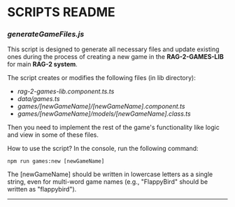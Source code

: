 # SCRIPTS README

### _generateGameFiles.js_

This script is designed to generate all necessary files
and update existing ones during the process of creating
a new game in the **RAG-2-GAMES-LIB** for main **RAG-2 system**.

The script creates or modifies the following files (in lib directory):

- _rag-2-games-lib.component.ts.ts_
- _data/games.ts_
- _games/[newGameName]/[newGameName].component.ts_
- _games/[newGameName]/models/[newGameName].class.ts_

Then you need to implement the rest of the game's
functionality like logic and view in some of these files.

How to use the script?
In the console, run the following command:

```
npm run games:new [newGameName]
```

The [newGameName] should be written in lowercase letters as
a single string, even for multi-word game names (e.g.,
"FlappyBird" should be written as "flappybird").

<hr>
